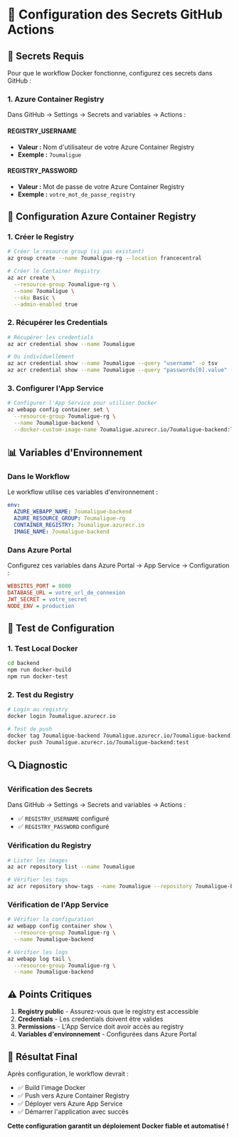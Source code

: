 # 🔐 Configuration des Secrets GitHub Actions

## 🎯 Secrets Requis

Pour que le workflow Docker fonctionne, configurez ces secrets dans GitHub :

### **1. Azure Container Registry**
Dans GitHub → Settings → Secrets and variables → Actions :

#### **REGISTRY_USERNAME**
- **Valeur :** Nom d'utilisateur de votre Azure Container Registry
- **Exemple :** `7oumaligue`

#### **REGISTRY_PASSWORD**
- **Valeur :** Mot de passe de votre Azure Container Registry
- **Exemple :** `votre_mot_de_passe_registry`

## 🔧 Configuration Azure Container Registry

### **1. Créer le Registry**
```bash
# Créer le resource group (si pas existant)
az group create --name 7oumaligue-rg --location francecentral

# Créer le Container Registry
az acr create \
  --resource-group 7oumaligue-rg \
  --name 7oumaligue \
  --sku Basic \
  --admin-enabled true
```

### **2. Récupérer les Credentials**
```bash
# Récupérer les credentials
az acr credential show --name 7oumaligue

# Ou individuellement
az acr credential show --name 7oumaligue --query "username" -o tsv
az acr credential show --name 7oumaligue --query "passwords[0].value" -o tsv
```

### **3. Configurer l'App Service**
```bash
# Configurer l'App Service pour utiliser Docker
az webapp config container set \
  --resource-group 7oumaligue-rg \
  --name 7oumaligue-backend \
  --docker-custom-image-name 7oumaligue.azurecr.io/7oumaligue-backend:latest
```

## 📊 Variables d'Environnement

### **Dans le Workflow**
Le workflow utilise ces variables d'environnement :
```yaml
env:
  AZURE_WEBAPP_NAME: 7oumaligue-backend
  AZURE_RESOURCE_GROUP: 7oumaligue-rg
  CONTAINER_REGISTRY: 7oumaligue.azurecr.io
  IMAGE_NAME: 7oumaligue-backend
```

### **Dans Azure Portal**
Configurez ces variables dans Azure Portal → App Service → Configuration :
```ini
WEBSITES_PORT = 8080
DATABASE_URL = votre_url_de_connexion
JWT_SECRET = votre_secret
NODE_ENV = production
```

## 🧪 Test de Configuration

### **1. Test Local Docker**
```bash
cd backend
npm run docker-build
npm run docker-test
```

### **2. Test du Registry**
```bash
# Login au registry
docker login 7oumaligue.azurecr.io

# Test de push
docker tag 7oumaligue-backend 7oumaligue.azurecr.io/7oumaligue-backend:test
docker push 7oumaligue.azurecr.io/7oumaligue-backend:test
```

## 🔍 Diagnostic

### **Vérification des Secrets**
Dans GitHub → Settings → Secrets and variables → Actions :
- ✅ `REGISTRY_USERNAME` configuré
- ✅ `REGISTRY_PASSWORD` configuré

### **Vérification du Registry**
```bash
# Lister les images
az acr repository list --name 7oumaligue

# Vérifier les tags
az acr repository show-tags --name 7oumaligue --repository 7oumaligue-backend
```

### **Vérification de l'App Service**
```bash
# Vérifier la configuration
az webapp config container show \
  --resource-group 7oumaligue-rg \
  --name 7oumaligue-backend

# Vérifier les logs
az webapp log tail \
  --resource-group 7oumaligue-rg \
  --name 7oumaligue-backend
```

## ⚠️ Points Critiques

1. **Registry public** - Assurez-vous que le registry est accessible
2. **Credentials** - Les credentials doivent être valides
3. **Permissions** - L'App Service doit avoir accès au registry
4. **Variables d'environnement** - Configurées dans Azure Portal

## 🎯 Résultat Final

Après configuration, le workflow devrait :
- ✅ Build l'image Docker
- ✅ Push vers Azure Container Registry
- ✅ Déployer vers Azure App Service
- ✅ Démarrer l'application avec succès

**Cette configuration garantit un déploiement Docker fiable et automatisé !** 